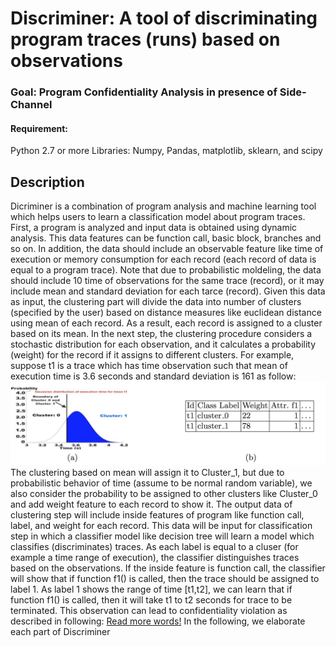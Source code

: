 # Discriminer: A tool of discriminating program traces (runs) based on observations
### Goal: Program Confidentiality Analysis in presence of Side-Channel

#### Requirement:
Python 2.7 or more
Libraries: Numpy, Pandas, matplotlib, sklearn, and scipy

## Description
Dicriminer is a combination of program analysis and machine learning tool which helps users to learn a classification model about program traces. First, a program is analyzed and input data is obtained using dynamic analysis. This data features can be function call, basic block, branches and so on. In addition, the data should include an observable feature like time of execution or memory consumption for each record (each record of data is equal to a program trace). Note that due to probabilistic moldeling, the data should include 10 time of observations for the same trace (record), or it may include mean and standard deviation for each tarce (record). Given this data as input, the clustering part will divide the data into number of clusters (specified by the user) based on distance measures like euclidean distance using mean of each record. As a result, each record is assigned to a cluster based on its mean. In the next step, the clustering procedure considers a stochastic distribution for each observation, and it calculates a probability (weight) for the record if it assigns to different clusters. For example, suppose t1 is a trace which has time observation such that mean of execution time is 3.6 seconds and standard deviation is 161 as follow:
![Alt](weight_definition.jpg)
The clustering based on mean will assign it to Cluster_1, but due to probabilistic behavior of time (assume to be normal random variable), we also consider the probability to be assigned to other clusters like Cluster_0 and add weight feature to each record to show it. The output data of clustering step will include inside features of program like function call, label, and weight for each record. This data will be input for classification step in which a classifier model like decision tree will learn a model which classifies (discriminates) traces. As each label is equal to a cluser (for example a time range of execution), the classifier distinguishes traces based on the observations. If the inside feature is function call, the classifier will show that if function f1() is called, then the trace should be assigned to label 1. As label 1 shows the range of time [t1,t2], we can learn that if function f1() is called, then it will take t1 to t2 seconds for trace to be terminated. This observation can lead to confidentiality violation as described in following: 
[Read more words!](https://docs.google.com/a/colorado.edu/viewer?a=v&pid=sites&srcid=Y29sb3JhZG8uZWR1fHNhZWlkLXRpenBhei1uaWFyaXxneDpjODY1NzIyZmMxNGYxMGU)
In the following, we elaborate each part of Discriminer

